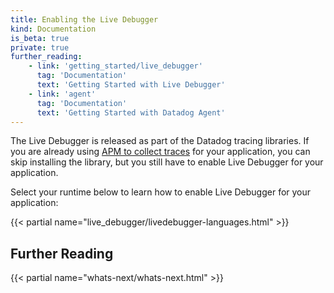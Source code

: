 ```yaml
---
title: Enabling the Live Debugger
kind: Documentation
is_beta: true
private: true
further_reading:
    - link: 'getting_started/live_debugger'
      tag: 'Documentation'
      text: 'Getting Started with Live Debugger'
    - link: 'agent'
      tag: 'Documentation'
      text: 'Getting Started with Datadog Agent'
---
```


The Live Debugger is released as part of the Datadog tracing libraries. If you are
already using [APM to collect traces][1] for your application, you can skip
installing the library, but you still have to enable Live Debugger for your
application.

Select your runtime below to learn how to enable Live Debugger for your
application:

{{< partial name="live_debugger/livedebugger-languages.html" >}}

## Further Reading

{{< partial name="whats-next/whats-next.html" >}}

[1]: /tracing/trace_collection/
